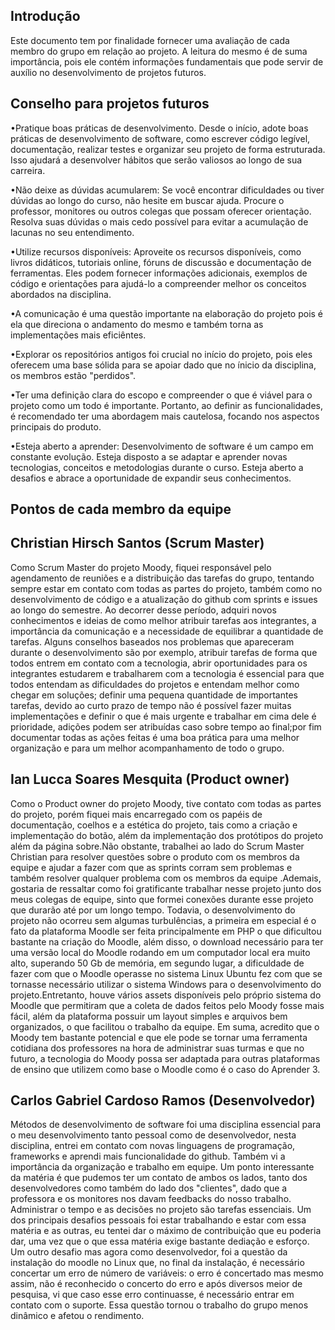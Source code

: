 ## Introdução

Este documento tem por finalidade fornecer uma avaliação de cada membro do grupo 
em relação ao projeto.
A leitura do mesmo é de suma importância, pois ele contém informações 
fundamentais que pode servir de auxílio no desenvolvimento de projetos futuros.


## Conselho para projetos futuros

•Pratique boas práticas de desenvolvimento. Desde o início, adote boas práticas de 
desenvolvimento de software, como escrever código legível, documentação, realizar 
testes e organizar seu projeto de forma estruturada. Isso ajudará a desenvolver 
hábitos que serão valiosos ao longo de sua carreira.

•Não deixe as dúvidas acumularem: Se você encontrar dificuldades ou tiver dúvidas ao 
longo do curso, não hesite em buscar ajuda. Procure o professor, monitores ou outros
colegas que possam oferecer orientação. Resolva suas dúvidas o mais cedo possível 
para evitar a acumulação de lacunas no seu entendimento.

•Utilize recursos disponíveis: Aproveite os recursos disponíveis, como livros 
didáticos, tutoriais online, fóruns de discussão e documentação de ferramentas. 
Eles podem fornecer informações adicionais, exemplos de código e orientações para 
ajudá-lo a compreender melhor os conceitos abordados na disciplina.

•A comunicação é uma questão importante na elaboração do projeto pois é ela que 
direciona o andamento do mesmo e também torna as implementações mais eficiêntes.

•Explorar os repositórios antigos foi crucial no início do projeto, pois eles 
oferecem uma base sólida para se apoiar dado que no ínicio da disciplina, os 
membros estão "perdidos".

•Ter uma definição clara do escopo e compreender o que é viável para o projeto como 
um todo é importante. Portanto, ao definir as funcionalidades, é recomendado ter 
uma abordagem mais cautelosa, focando nos aspectos principais do produto.

•Esteja aberto a aprender: Desenvolvimento de software é um campo em constante 
evolução. Esteja disposto a se adaptar e aprender novas tecnologias, conceitos e 
metodologias durante o curso. Esteja aberto a desafios e abrace a oportunidade de 
expandir seus conhecimentos.


   
## Pontos de cada membro da equipe


## Christian Hirsch Santos (Scrum Master) 

Como Scrum Master do projeto Moody, fiquei responsável pelo agendamento de reuniões 
e a distribuição das tarefas do grupo, tentando sempre estar em contato com todas as 
partes do projeto, também como no desenvolvimento de código e a atualização do github 
com sprints e issues ao longo do semestre. 
Ao decorrer desse período, adquiri novos conhecimentos e ideias de como melhor atribuir
tarefas aos integrantes, a importância da comunicação e a necessidade de equilibrar 
a quantidade de tarefas.
Alguns conselhos baseados nos problemas que apareceram durante o desenvolvimento são 
por exemplo, atribuir tarefas de forma que todos entrem em contato com a tecnologia, 
abrir oportunidades para os integrantes estudarem e trabalharem com a tecnologia é 
essencial para que todos entendam as dificuldades do projetos e entendam melhor como 
chegar em soluções; definir uma pequena quantidade de importantes tarefas, devido 
ao curto prazo de tempo não é possível fazer muitas implementações e definir o que 
é mais urgente e trabalhar em cima dele é prioridade, adições podem ser atribuídas 
caso sobre tempo ao final;por fim documentar todas as ações feitas é uma boa prática 
para uma melhor organização e para um melhor acompanhamento de todo o grupo.


## Ian Lucca Soares Mesquita (Product owner)

Como o Product owner do projeto Moody, tive contato com todas as partes do projeto, 
porém fiquei mais encarregado com os papéis de documentação, coelhos e a estética do 
projeto, tais como a criação e implementação do botão, além da implementação dos 
protótipos do projeto além da página sobre.Não obstante, trabalhei ao lado do Scrum 
Master Christian para resolver questões sobre o produto com os membros da equipe e 
ajudar a fazer com que as sprints corram sem problemas e também resolver qualquer 
problema com os membros da equipe .Ademais, gostaria de ressaltar como foi gratificante 
trabalhar nesse projeto junto dos meus colegas de equipe, sinto que formei conexões 
durante esse projeto que durarão até por um longo tempo. Todavia, o desenvolvimento 
do projeto não ocorreu sem algumas turbulências, a primeira em especial é o fato da 
plataforma Moodle ser feita principalmente em PHP o que dificultou bastante na criação 
do Moodle, além disso, o download necessário para ter uma versão local do Moodle 
rodando em um computador local era muito alto, superando 50 Gb de memória, em segundo 
lugar, a dificuldade de fazer com que o Moodle operasse no sistema Linux Ubuntu fez 
com que se tornasse necessário utilizar o sistema Windows para o desenvolvimento do 
projeto.Entretanto, houve vários assets disponíveis pelo próprio sistema do Moodle 
que permitiram que a coleta de dados feitos pelo Moody fosse mais fácil, além da 
plataforma possuir um layout simples e arquivos bem organizados, o que facilitou o 
trabalho da equipe. Em suma, acredito que o Moody tem bastante potencial e que ele 
pode se tornar uma ferramenta cotidiana dos professores na hora de administrar suas 
turmas e que no futuro, a tecnologia do Moody possa ser adaptada para outras 
plataformas de ensino que utilizem como base o Moodle como é o caso do Aprender 3.


## Carlos Gabriel Cardoso Ramos (Desenvolvedor)

Métodos de desenvolvimento de software foi uma disciplina essencial para o meu 
desenvolvimento tanto pessoal como de desenvolvedor, nesta disciplina, entrei em contato
com novas linguagens de programação, frameworks e aprendi mais funcionalidade do github. 
Também vi a importância da organização e trabalho em equipe. 
Um ponto interessante da matéria é que pudemos ter um contato de ambos os lados, tanto
dos desenvolvedores como também do lado dos "clientes", dado que a professora e 
os monitores nos davam feedbacks do nosso trabalho.
Administrar o tempo e as decisões no projeto são tarefas essenciais. Um dos principais 
desafios pessoais foi estar trabalhando e estar com essa matéria e as outras, 
eu tentei dar o máximo de contribuição que eu poderia dar, uma vez que o que 
essa matéria exige bastante dediação e esforço. Um outro desafio mas agora como desenvolvedor,
foi a questão da instalação do moodle no Linux que, no final da instalação, é necessário 
concertar um erro de número de variáveis: o erro é concertado mas mesmo assim, 
não é reconhecido o concerto do erro e após diversos meior de pesquisa, vi que 
caso esse erro continuasse, é necessário entrar em contato com o suporte. 
Essa questão tornou o trabalho do grupo menos dinâmico e afetou o rendimento.


 















